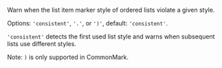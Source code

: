 Warn when the list item marker style of ordered lists violate a given style.

  Options: `'consistent'`, `'.'`, or `')'`, default: `'consistent'`.

  `'consistent'` detects the first used list style and warns when subsequent
  lists use different styles.

  Note: `)` is only supported in CommonMark.